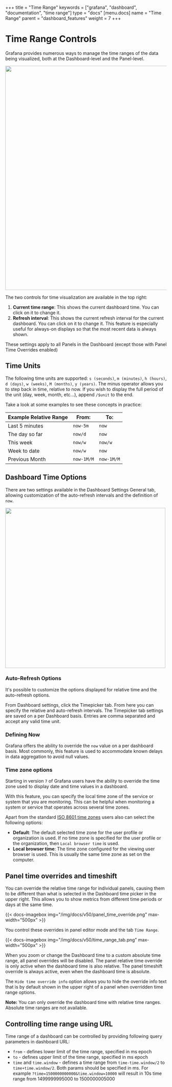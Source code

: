 +++
title = "Time Range"
keywords = ["grafana", "dashboard", "documentation", "time range"]
type = "docs"
[menu.docs]
name = "Time Range"
parent = "dashboard_features"
weight = 7
+++


# Time Range Controls

Grafana provides numerous ways to manage the time ranges of the data being visualized, both at the Dashboard-level and the Panel-level.

<img class="no-shadow" src="/img/docs/v50/timepicker.png" width="700px">

The two controls for time visualization are available in the top right:

1. **Current time range**: This shows the current dashboard time. You can click on it to change it.
2. **Refresh interval**: This shows the current refresh interval for the current dashboard. You can click on it to change
   it. This feature is especially useful for always-on displays so that the most recent data is always shown.

These settings apply to all Panels in the Dashboard (except those with Panel Time Overrides enabled)

## Time Units

The following time units are supported: `s (seconds)`, `m (minutes)`, `h (hours)`, `d (days)`, `w (weeks)`, `M (months)`, `y (years)`. The minus operator allows you to step back in time, relative to now. If you wish to display the full period of the unit (day, week, month, etc...), append `/$unit` to the end.

Take a look at some examples to see these concepts in practice:

Example Relative Range | From: | To:
-------------- | ----- | ---
Last 5 minutes | `now-5m` | `now`
The day so far | `now/d` | `now`
This week | `now/w` | `now/w`
Week to date | `now/w` | `now`
Previous Month | `now-1M/M` | `now-1M/M`


## Dashboard Time Options

There are two settings available in the Dashboard Settings General tab, allowing customization of the auto-refresh intervals and the definition of `now`.

<img class="no-shadow" src="/img/docs/v50/time_options.png" width="500px">

### Auto-Refresh Options

It's possible to customize the options displayed for relative time and the auto-refresh options.

From Dashboard settings, click the Timepicker tab. From here you can specify the relative and auto-refresh intervals. The Timepicker tab settings are saved on a per Dashboard basis.  Entries are comma separated and accept any valid time unit.

### Defining Now

Grafana offers the ability to override the `now` value on a per dashboard basis. Most commonly, this feature is used to accommodate known delays in data aggregation to avoid null values.

### Time zone options
Starting in version `7` of Grafana users have the ability to override the time zone used to display date and time values in a dashboard. 

With this feature, you can specify the local time zone of the service or system that you are monitoring. This can be helpful when monitoring a system or service that operates across several time zones.

Apart from the standard [ISO 8601 time zones](https://en.wikipedia.org/wiki/List_of_tz_database_time_zones) users also can select the following options:

* **Default**: The default selected time zone for the user profile or organization is used. If no time zone is specified for the user profile or the organization, then `Local browser time` is used.
* **Local browser time**: The time zone configured for the viewing user browser is used. This is usually the same time zone as set on the computer.

## Panel time overrides and timeshift

You can override the relative time range for individual panels, causing them to be different than what is selected in the Dashboard time picker in the upper right. This allows you to show metrics from different time periods or days at the same time.

{{< docs-imagebox img="/img/docs/v50/panel_time_override.png" max-width="500px" >}}

You control these overrides in panel editor mode and the tab `Time Range`.

{{< docs-imagebox img="/img/docs/v50/time_range_tab.png" max-width="500px" >}}

When you zoom or change the Dashboard time to a custom absolute time range, all panel overrides will be disabled. The panel relative time override is only active when the dashboard time is also relative. The panel timeshift override is always active, even when the dashboard time is absolute.

The `Hide time override info` option allows you to hide the override info text that is by default shown in the
upper right of a panel when overridden time range options.

**Note:** You can only override the dashboard time with relative time ranges. Absolute time ranges are not available.

## Controlling time range using URL
Time range of a dashboard can be controlled by providing following query parameters in dashboard URL:

- `from` - defines lower limit of the time range, specified in ms epoch
- `to` - defines upper limit of the time range, specified in ms epoch
- `time` and `time.window` - defines a time range from `time-time.window/2` to `time+time.window/2`. Both params should be specified in ms. For example `?time=1500000000000&time.window=10000` will result in 10s time range from 1499999995000 to 1500000005000
